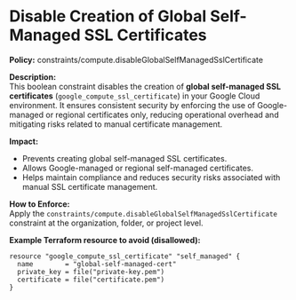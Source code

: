 # Disable Creation of Global Self-Managed SSL Certificates

**Policy:** constraints/compute.disableGlobalSelfManagedSslCertificate

**Description:**  
This boolean constraint disables the creation of **global self-managed SSL certificates** (`google_compute_ssl_certificate`) in your Google Cloud environment. It ensures consistent security by enforcing the use of Google-managed or regional certificates only, reducing operational overhead and mitigating risks related to manual certificate management.

**Impact:**  
- Prevents creating global self-managed SSL certificates.  
- Allows Google-managed or regional self-managed certificates.  
- Helps maintain compliance and reduces security risks associated with manual SSL certificate management.

**How to Enforce:**  
Apply the `constraints/compute.disableGlobalSelfManagedSslCertificate` constraint at the organization, folder, or project level.

**Example Terraform resource to avoid (disallowed):**

```hcl
resource "google_compute_ssl_certificate" "self_managed" {
  name        = "global-self-managed-cert"
  private_key = file("private-key.pem")
  certificate = file("certificate.pem")
}
